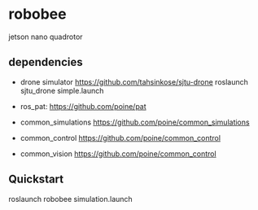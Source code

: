 # robobee
jetson nano quadrotor


## dependencies
- drone simulator
https://github.com/tahsinkose/sjtu-drone
roslaunch sjtu_drone simple.launch

- ros_pat: https://github.com/poine/pat
- common_simulations https://github.com/poine/common_simulations
- common_control https://github.com/poine/common_control
- common_vision https://github.com/poine/common_control


## Quickstart

roslaunch robobee simulation.launch
